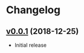 # Changelog

## [v0.0.1](https://github.com/y-kuno/mackerel-plugin-disk/releases/tag/v0.0.1) (2018-12-25)

* Initial release
